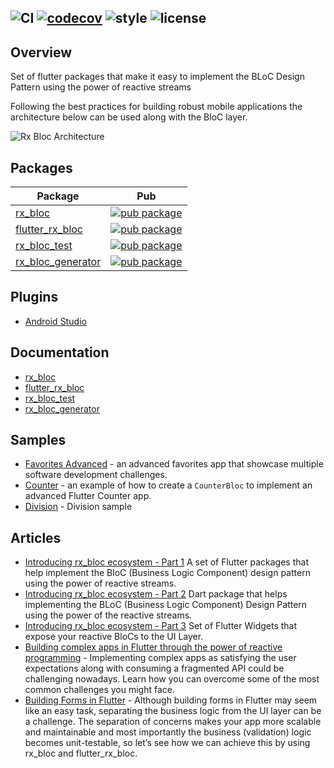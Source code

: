 

![CI](https://github.com/Prime-Holding/rx_bloc/workflows/CI/badge.svg) [![codecov](https://codecov.io/gh/Prime-Holding/rx_bloc/branch/develop/graph/badge.svg)](https://codecov.io/gh/Prime-Holding/rx_bloc/branch/develop) ![style](https://img.shields.io/badge/style-effective_dart-40c4ff.svg) ![license](https://img.shields.io/badge/license-MIT-purple.svg)
---


## Overview
Set of flutter packages that make it easy to implement the BLoC Design Pattern using the power of reactive streams

Following the best practices for building robust mobile applications the architecture below can be used along with the BloC layer.

<img src="https://github.com/Prime-Holding/rx_bloc/raw/master/packages/rx_bloc/doc/asset/ArchitecturalDiagram.png" alt="Rx Bloc Architecture"></img>

## Packages

| Package                                                                              | Pub                                                                                                      |
| ------------------------------------------------------------------------------------ | -------------------------------------------------------------------------------------------------------- |
| [rx_bloc](https://github.com/Prime-Holding/rx_bloc/tree/master/packages/rx_bloc)                   | [![pub package](https://img.shields.io/pub/v/rx_bloc.svg)](https://pub.dev/packages/rx_bloc)                   |
| [flutter_rx_bloc](https://github.com/Prime-Holding/rx_bloc/tree/master/packages/flutter_rx_bloc)   | [![pub package](https://img.shields.io/pub/v/flutter_rx_bloc.svg)](https://pub.dev/packages/flutter_rx_bloc)   |
| [rx_bloc_test](https://github.com/Prime-Holding/rx_bloc/tree/master/packages/rx_bloc_test)         | [![pub package](https://img.shields.io/pub/v/rx_bloc_test.svg)](https://pub.dev/packages/rx_bloc_test)         |
| [rx_bloc_generator](https://github.com/Prime-Holding/rx_bloc/tree/master/packages/rx_bloc_generator)   | [![pub package](https://img.shields.io/pub/v/rx_bloc_generator.svg)](https://pub.dev/packages/rx_bloc_generator)   |


## Plugins
- [Android Studio](https://plugins.jetbrains.com/plugin/16165-rxbloc?preview=true)
 
## Documentation

- [rx_bloc](https://github.com/Prime-Holding/rx_bloc/tree/master/packages/rx_bloc/README.md)
- [flutter_rx_bloc](https://github.com/Prime-Holding/rx_bloc/tree/master/packages/flutter_rx_bloc/README.md)
- [rx_bloc_test](https://github.com/Prime-Holding/rx_bloc/tree/master/packages/rx_bloc_test/README.md)
- [rx_bloc_generator](https://github.com/Prime-Holding/rx_bloc/tree/master/packages/rx_bloc_generator/README.md)

## Samples

- [Favorites Advanced](https://github.com/Prime-Holding/rx_bloc/tree/master/examples/favorites_advanced) - an advanced favorites app that showcase multiple software development challenges.
- [Counter](https://github.com/Prime-Holding/rx_bloc/tree/master/examples/counter) - an example of how to create a `CounterBloc` to implement an advanced Flutter Counter app.
- [Division](https://github.com/Prime-Holding/rx_bloc/tree/master/examples/division) - Division sample

## Articles

- [Introducing rx_bloc ecosystem - Part 1](https://medium.com/prime-holding-jsc/introducing-rx-bloc-ecosystem-part-1-3cc5f4fff14e) A set of Flutter packages that help implement the BloC (Business Logic Component) design pattern using the power of reactive streams.
- [Introducing rx_bloc ecosystem - Part 2](https://medium.com/prime-holding-jsc/introducing-rx-bloc-part-2-faf956f2bd99) Dart package that helps implementing the BLoC (Business Logic Component) Design Pattern using the power of the reactive streams.
- [Introducing rx_bloc ecosystem - Part 3](https://medium.com/prime-holding-jsc/introducing-flutter-rx-bloc-part-3-69d9114da473) Set of Flutter Widgets that expose your reactive BloCs to the UI Layer.
- [Building complex apps in Flutter through the power of reactive programming](https://medium.com/prime-holding-jsc/building-complex-apps-in-flutter-with-the-power-of-reactive-programming-54a38fbc0cde) - Implementing complex apps as satisfying the user expectations along with consuming a fragmented API could be challenging nowadays. Learn how you can overcome some of the most common challenges you might face.
- [Building Forms in Flutter](https://medium.com/prime-holding-jsc/building-forms-in-flutter-454b8d65f48) - Although building forms in Flutter may seem like an easy task, separating the business logic from the UI layer can be a challenge. The separation of concerns makes your app more scalable and maintainable and most importantly the business (validation) logic becomes unit-testable, so let’s see how we can achieve this by using rx_bloc and flutter_rx_bloc.

